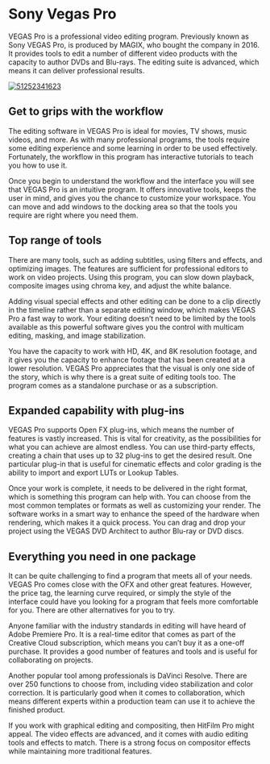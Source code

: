 # Sony Vegas Pro
VEGAS Pro is a professional video editing program. Previously known as Sony VEGAS Pro, is produced by MAGIX, who bought the company in 2016. It provides tools to edit a number of different video products with the capacity to author DVDs and Blu-rays. The editing suite is advanced, which means it can deliver professional results.

[![51252341623](https://github.com/user-attachments/assets/2cf4a978-ca0c-465e-a879-84c2fcbad2eb)](https://y.gy/sony-vegas-pro)

## Get to grips with the workflow
The editing software in VEGAS Pro is ideal for movies, TV shows, music videos, and more. As with many professional programs, the tools require some editing experience and some learning in order to be used effectively. Fortunately, the workflow in this program has interactive tutorials to teach you how to use it.

Once you begin to understand the workflow and the interface you will see that VEGAS Pro is an intuitive program. It offers innovative tools, keeps the user in mind, and gives you the chance to customize your workspace. You can move and add windows to the docking area so that the tools you require are right where you need them.

## Top range of tools
There are many tools, such as adding subtitles, using filters and effects, and optimizing images. The features are sufficient for professional editors to work on video projects. Using this program, you can slow down playback, composite images using chroma key, and adjust the white balance.

Adding visual special effects and other editing can be done to a clip directly in the timeline rather than a separate editing window, which makes VEGAS Pro a fast way to work. Your editing doesn’t need to be limited by the tools available as this powerful software gives you the control with multicam editing, masking, and image stabilization.

You have the capacity to work with HD, 4K, and 8K resolution footage, and it gives you the capacity to enhance footage that has been created at a lower resolution. VEGAS Pro appreciates that the visual is only one side of the story, which is why there is a great suite of editing tools too. The program comes as a standalone purchase or as a subscription.
## Expanded capability with plug-ins
VEGAS Pro supports Open FX plug-ins, which means the number of features is vastly increased. This is vital for creativity, as the possibilities for what you can achieve are almost endless. You can use third-party effects, creating a chain that uses up to 32 plug-ins to get the desired result. One particular plug-in that is useful for cinematic effects and color grading is the ability to import and export LUTs or Lookup Tables.

Once your work is complete, it needs to be delivered in the right format, which is something this program can help with. You can choose from the most common templates or formats as well as customizing your render. The software works in a smart way to enhance the speed of the hardware when rendering, which makes it a quick process. You can drag and drop your project using the VEGAS DVD Architect to author Blu-ray or DVD discs.

## Everything you need in one package
It can be quite challenging to find a program that meets all of your needs. VEGAS Pro comes close with the OFX and other great features. However, the price tag, the learning curve required, or simply the style of the interface could have you looking for a program that feels more comfortable for you. There are other alternatives for you to try.

Anyone familiar with the industry standards in editing will have heard of Adobe Premiere Pro. It is a real-time editor that comes as part of the Creative Cloud subscription, which means you can’t buy it as a one-off purchase. It provides a good number of features and tools and is useful for collaborating on projects.

Another popular tool among professionals is DaVinci Resolve. There are over 250 functions to choose from, including video stabilization and color correction. It is particularly good when it comes to collaboration, which means different experts within a production team can use it to achieve the finished product.

If you work with graphical editing and compositing, then HitFilm Pro might appeal. The video effects are advanced, and it comes with audio editing tools and effects to match. There is a strong focus on compositor effects while maintaining more traditional features.

